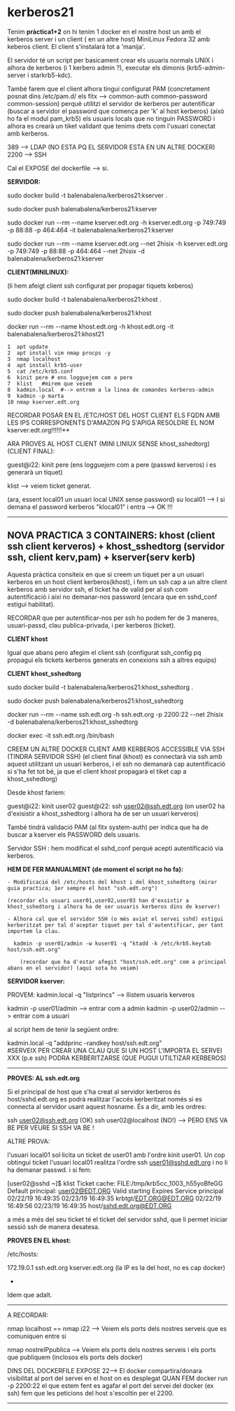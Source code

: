 # kerberos21

Tenim **pràctica1+2** on hi tenim 1 docker en el nostre host un amb el kerberos server i un client ( en un altre host) MiniLinux Fedora 32 amb keberos client. El client s'instalarà tot a 'manija'.  

El servidor té un script per basicament crear els usuaris normals UNIX i alhora de kerberos (i 1 kerbero admin ?), executar els dimonis (krb5-admin-server i starkrb5-kdc).   

També farem que el client alhora tingui configurat PAM (concretament posnat dins /etc/pam.d/ els fitx --> common-auth  common-password  common-session)
perquè utilitzi el servidor de kerberos per autentificar (buscar a servidor el password que comença per 'k' al host kerberos) (això ho fa el modul pam_krb5) els usuaris locals que no tinguin PASSWORD i alhora es crearà un tiket validant que tenims drets com l'usuari conectat amb kerberos. 
 
389 --> LDAP (NO ESTA PQ EL SERVIDOR ESTA EN UN ALTRE DOCKER)
2200 --> SSH

 
Cal el EXPOSE del dockerfile --> si. 
  
**SERVIDOR:**    

sudo docker build -t balenabalena/kerberos21:kserver .  

sudo docker push balenabalena/kerberos21:kserver  

sudo docker run --rm --name kserver.edt.org -h kserver.edt.org -p 749:749 -p 88:88 -p 464:464 -it balenabalena/kerberos21:kserver  
 
sudo docker run --rm --name kserver.edt.org --net 2hisix -h kserver.edt.org -p 749:749 -p 88:88 -p 464:464 --net 2hisix -d balenabalena/kerberos21:kserver  


**CLIENT(MINILINUX):**  

 (li hem afeigt client ssh configurat per propagar tiquets keberos)
  
 sudo docker build -t balenabalena/kerberos21:khost . 
 
 sudo docker push balenabalena/kerberos21:khost

 docker run --rm --name khost.edt.org -h khost.edt.org -it balenabalena/kerberos21:khost21  

    1  apt update
    2  apt install vim nmap procps -y
    3  nmap localhost
    4  apt install krb5-user
    5  cat /etc/krb5.conf
    6  kinit pere # ens logguejem com a pere
    7  klist   #mirem que veiem
    8  kadmin.local  #--> entrem a la linea de comandes kerberos-admin
    9  kadmin -p marta
    10 nmap kserver.edt.org


RECORDAR POSAR EN EL /ETC/HOST DEL HOST CLIENT ELS FQDN AMB LES IPS CORRESPONENTS D'AMAZON PQ S'APIGA RESOLDRE EL NOM kserver.edt.org!!!!!!**  


ARA PROVES AL HOST CLIENT (MINI LINIUX SENSE khost_sshedtorg) (CLIENT FINAL):

guest@i22: kinit pere    (ens logguejem com a pere (passwd kerveros) i es generarà un tiquet)

klist --> veiem ticket generat.

(ara, essent local01 un usuari local UNIX sense password)
su local01 --> I si demana el password kerberos "klocal01" i entra --> OK !!!

---------------------------------------------------------------------------------------------------------------------------------------------
**NOVA PRACTICA 3 CONTAINERS: khost (client ssh client kerveros) + khost_sshedtorg (servidor ssh, client kerv,pam) + kserver(serv kerb)**  
---------------------------------------------------------------------------------------------------------------------------------------------

Aquesta pràctica consiteix en que si creem un tiquet per a un usuari kerberos en un host client kerberos(khost), i fem un ssh cap  a un altre client kerberos amb servidor ssh, el ticket ha de valid per al ssh com autentificació i així no demanar-nos password (encara que en sshd_conf estigui habilitat).

RECORDAR que per autentificar-nos per ssh ho podem fer de 3 maneres, usuari-passd, clau publica-privada, i per kerberos (ticket). 

**CLIENT khost**

Igual que abans pero afegim el client ssh (configurat ssh_config pq propagui els tickets kerberos generats en conexions ssh a altres equips)


**CLIENT khost_sshedtorg**

 sudo docker build -t balenabalena/kerberos21:khost_sshedtorg . 
 
 sudo docker push balenabalena/kerberos21:khost_sshedtorg

 docker run --rm --name ssh.edt.org -h ssh.edt.org -p 2200:22 --net 2hisix -d balenabalena/kerberos21:khost_sshedtorg

 docker exec -it ssh.edt.org /bin/bash
 
CREEM UN ALTRE DOCKER CLIENT AMB KERBEROS ACCESSIBLE VIA SSH (TINDRA SERVIDOR SSH)
(el client final (khost) es connectarà via ssh amb aquest utilitzant un usuari kerberos, i el ssh no demanarà cap autentificació si s'ha fet tot bé, ja que el client khost propagarà el tiket cap a khost_sshedtorg)
      
Desde khost fariem:

   guest@i22: kinit user02 
   guest@i22: ssh user02@ssh.edt.org     (on user02 ha d'exisistir a khost_sshedtorg i alhora ha de ser un usuari kerveros)
	

També tindrà validació PAM (al fitx system-auth) per indica que ha de buscar a kserver els PASSWORD dels usuaris.

Servidor SSH : hem modificat el sshd_conf perquè acepti autentificació via kerberos.

**HEM DE FER MANUALMENT (de moment el script no ho fa):**

	- Modificació del /etc/hosts del khost i del khost_sshedtorg (mirar guia practica; 1er sempre el host "ssh.edt.org")
 
	(recordar els usuari user01,user02,user03 han d'exsistir a khost_sshedtorg i alhora ha de ser usuaris kerberos dins de kserver)

	- Alhora cal que el servidor SSH (o més aviat el servei sshd) estigui kerberitzat per tal d'aceptar tiquet per tal d'autentificar, per tant importem la clau.
      
      kadmin -p user01/admin -w kuser01 -q "ktadd -k /etc/krb5.keytab  host/ssh.edt.org"

	    (recordar que ha d'estar afegit "host/ssh.edt.org" com a principal abans en el servidor) (aquí sota ho veiem)

**SERVIDOR kserver:**

PROVEM:
kadmin.local -q "listprincs" --> llistem usuaris kerveros

kadmin -p user01/admin --> entrar com a admin
kadmin -p user02/admin --> entrar com a usuari

al script hem de tenir la següent ordre:

kadmin.local -q "addprinc -randkey host/ssh.edt.org"   
 #SERVEIX PER CREAR UNA CLAU QUE SI UN HOST L'IMPORTA EL SERVEI XXX (p.e ssh) PODRA  KERBERITZARSE (QUE PUGUI UTILTIZAR KERBEROS)



----------------------------------------------------------------------
**PROVES: AL ssh.edt.org**

Si el principal de host que s'ha creat al servidor kerberos és host/sshd.edt.org es podrà realitzar l'accés kerberitzat només si es connecta al servidor usant aquest hosname. És a dir, amb les ordres:

ssh user02@ssh.edt.org  (OK) 
ssh user02@localhost     (NO!) --> PERO ENS VA BE PER VEURE SI SSH VA BE !

ALTRE PROVA:

l'usuari local01 sol·licita un ticket de user01 amb l'ordre kinit user01.
Un cop obtingui ticket l'usuari local01 realitza l'ordre ssh user01@sshd.edt.org i no li ha demanar passwd.
i
si fem:

[user02@sshd ~]$ klist 
Ticket cache: FILE:/tmp/krb5cc_1003_h55yoBfeGG
Default principal: user02@EDT.ORG
Valid starting     Expires            Service principal
02/22/19 16:49:35  02/23/19 16:49:35  krbtgt/EDT.ORG@EDT.ORG
02/22/19 16:49:56  02/23/19 16:49:35  host/sshd.edt.org@EDT.ORG

 a més a més del seu ticket té el ticket del servidor sshd, que li permet iniciar sessió ssh de manera desatesa.


**PROVES EN EL khost:**

/etc/hosts:

172.19.0.1 ssh.edt.org kserver.edt.org
(la IP es la del host, no es cap docker)

+

Idem que adalt.


-------- ------------------------ - - -- - -- - - - - -- - - - - -- - - -

A RECORDAR:

nmap localhost  == nmap i22 --> Veiem els ports dels nostres serveis que es comuniquen entre si

nmap nostreIPpublica --> Veiem els ports dels nostres serveis i els ports que publiquem (inclosos els ports dels docker)

DINS DEL DOCKERFILE EXPOSE 22--> El docker compartira/donara visibilitat al port del servei en el host on es desplegat
QUAN FEM docker run -p 2200:22 el que estem fent es agafar el port del servei del docker (ex ssh) fem que les peticions del host s'escoltin per el 2200.
 -- - - - - - -- 


 
